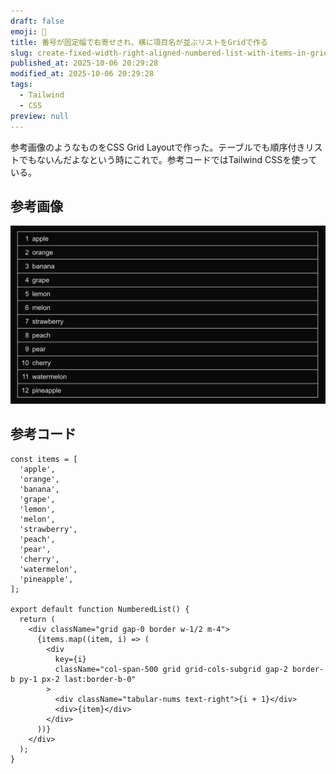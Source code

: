 ```yaml
---
draft: false
emoji: 🛌
title: 番号が固定幅で右寄せされ、横に項目名が並ぶリストをGridで作る
slug: create-fixed-width-right-aligned-numbered-list-with-items-in-grid
published_at: 2025-10-06 20:29:28
modified_at: 2025-10-06 20:29:28
tags:
  - Tailwind
  - CSS
preview: null
---
```


参考画像のようなものをCSS Grid Layoutで作った。テーブルでも順序付きリストでもないんだよなという時にこれで。参考コードではTailwind CSSを使っている。

## 参考画像

![参考画像](/assets/2025-10-06-番号が固定幅で右寄せされ、横に項目名が並ぶリストをgridで作る.jpg)

## 参考コード

```tsx:numbered-list.tsx
const items = [
  'apple',
  'orange',
  'banana',
  'grape',
  'lemon',
  'melon',
  'strawberry',
  'peach',
  'pear',
  'cherry',
  'watermelon',
  'pineapple',
];

export default function NumberedList() {
  return (
    <div className="grid gap-0 border w-1/2 m-4">
      {items.map((item, i) => (
        <div
          key={i}
          className="col-span-500 grid grid-cols-subgrid gap-2 border-b py-1 px-2 last:border-b-0"
        >
          <div className="tabular-nums text-right">{i + 1}</div>
          <div>{item}</div>
        </div>
      ))}
    </div>
  );
}
```
